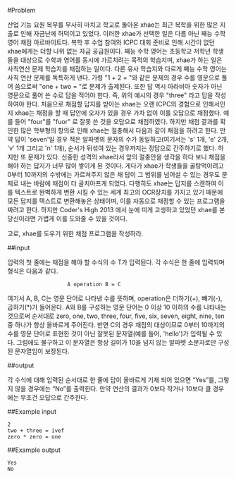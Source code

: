 #Problem

산업 기능 요원 복무를 무사히 마치고 학교로 돌아온 xhae는 최근 복학을 위한 많은 지출로 인해 자금난에 허덕이고 있었다. 이러한 xhae가 선택한 일은 다름 아닌 째능 수학 영어 채점 아르바이트다. 복학 후 수업 참여와 ICPC 대회 준비로 인해 시간이 없던 xhae에게는 더할 나위 없는 자금 공급원이다.
째능 수학 영어는 초등학교 저학년 학생들을 대상으로 수학과 영어를 동시에 가르치려는 목적의 학습지며, xhae가 하는 일은 사칙연산 문제 학습지를 채점하는 일이다.
다른 유사 학습지와 다르게 째능 수학 영어는 사칙 연산 문제를 독특하게 낸다. 가령 "1 + 2 = "와 같은 문제의 경우 수를 영문으로 풀어 씀으로써 "one + two = "로 문제가 출제된다. 또한 답 역시 아라비아 숫자가 아닌 영문으로 풀어 쓴 수로 답을 적어야 한다. 즉, 위의 예시의 경우 "three" 라고 답을 작성하여야 한다.
처음으로 채점할 답지를 받아는 xhae는 오랜 ICPC의 경험으로 인해서인지 xhae는 채점을 할 때 답안에 오자가 있을 경우 가차 없이 이를 오답으로 채점했다. 예를 들어 "four"를 "fuor" 로 잘못 쓴 것을 오답으로 채점하였다. 하지만 채점 결과를 확인한 많은 학부형의 항의로 인해 xhae는 절충해서 다음과 같이 채점을 하려고 한다.
만약 답이 'seven'일 경우 적은 알파벳의 문자의 수가 동일하고(여기서는 's' 1개, 'e' 2개, 'v' 1개 그리고 'n' 1개), 순서가 뒤섞여 있는 경우까지는 정답으로 간주하기로 했다.
하지만 또 문제가 있다. 신중한 성격의 xhae라서 앞의 절충안을 생각을 하다 보니 채점을 해야 하는 답지가 너무 많이 쌓이게 된 것이다. 게다가 xhae가 학생들을 골탕먹이려고 0부터 10까지의 수밖에는 가르쳐주지 않은 채 답이 그 범위를 넘어설 수 있는 경우도 문제로 내는 바람에 채점이 더 골치아프게 되었다. 다행히도 xhae는 답지를 스캔하여 이를 텍스트로 완벽하게 변환 시킬 수 있는 세계 최고의 OCR장치를 가지고 있기 때문에 모든 답지를 텍스트로 변환해놓은 상태이며, 이를 자동으로 채점할 수 있는 프로그램을 짜려고 한다. 하지만 Coder's High 2013 에서 눈에 띠게 고생하고 있었던 xhae를 본 당신이라면 가볍게 이를 도와줄 수 있을 것이다.

고로, xhae를 도우기 위한 채점 프로그램을 작성하라.

##input

입력의 첫 줄에는 채점을 해야 할 수식의 수 T가 입력된다. 각 수식은 한 줄에 입력되며 형식은 다음과 같다.


                       A operation B = C

여기서 A, B, C는 영문 단어로 나타낸 수를 뜻하며, operation은 더하기(+), 빼기(-), 곱하기(*)가 들어온다. A와 B를 구성하는 영문 단어는 0 이상 10 이하의 수를 나타내는 것으로써 순서대로 zero, one, two, three, four, five, six, seven, eight, nine, ten 중 하나가 항상 올바르게 주어진다. 반면 C의 경우 채점의 대상이므로 0부터 10까지의 수를 영문 단어로 표현한 것이 아닌 잘못된 문자열(예를 들어, 'hello')가 입력될 수 있다. 그럼에도 불구하고 이 문자열은 항상 길이가 10을 넘지 않는 알파벳 소문자로만 구성된 문자열임이 보장된다.

##output

각 수식에 대해 입력된 순서대로 한 줄에 답이 올바르게 기재 되어 있으면 “Yes”를, 그렇지 않을 경우에는 “No”를 출력한다. 만약 연산의 결과가 0보다 작거나 10보다 클 경우에는 무조건 오답으로 간주한다.

##Example input

	2
	two + three = ivef
	zero * zero = one
##Example output

	Yes
	No